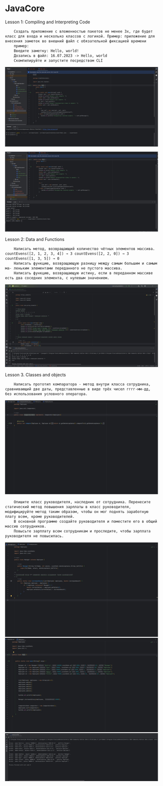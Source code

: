 # JavaCore


Lesson 1: Compiling and Interpreting Code


        Создать приложение с вложенностью пакетов не менее 3х, где будет класс для входа и несколько классов с логикой. Пример: приложение для внесения заметок во внешний файл с обязательной фиксацией времени
        пример:
        Введите заметку: Hello, world!
        Дозапись в файл: 16.07.2023 -> Hello, world
        Скомпилируйте и запустите посредством CLI

![Compilet](src/main/java/CreditCalculator/S/Screenshot_1.jpg)

![Start](src/main/java/CreditCalculator/S/Screenshot_2.jpg)


Lesson 2: Data and Functions

        Написать метод, возвращающий количество чётных элементов массива. countEvens([2, 1, 2, 3, 4]) → 3 countEvens([2, 2, 0]) → 3 countEvens([1, 3, 5]) → 0
        Написать функцию, возвращающую разницу между самым большим и самым ма- леньким элементами переданного не пустого массива.
        Написать функцию, возвращающую истину, если в переданном массиве есть два соседних элемента, с нулевым значением.

![Array](/S/Array.jpg)


Lesson 3. Classes and objects


        Написать прототип компаратора - метод внутри класса сотрудника, сравнивающий две даты, представленные в виде трёх чисел гггг-мм-дд, без использования условного оператора.

![Comparator](/S/comp.jpg)

        Опишите класс руководителя, наследник от сотрудника. Перенесите статический метод повышения зарплаты в класс руководителя, модифицируйте метод таким образом, чтобы он мог поднять заработную плату всем, кроме руководителей. 
        В основной программе создайте руководителя и поместите его в общий массив сотрудников. 
        Повысьте зарплату всем сотрудникам и проследите, чтобы зарплата руководителя не повысилась.

![manager](/S/s1.jpg)
![main](/S/main1.jpg)
![result](/S/rez1.jpg)
